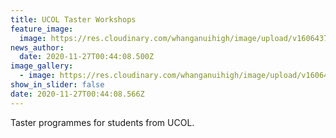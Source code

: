 ```yaml
---
title: UCOL Taster Workshops
feature_image:
  image: https://res.cloudinary.com/whanganuihigh/image/upload/v1606437895/News/Taster_Workshop-Whanganui-email_snip_Page_1.jpg
news_author:
  date: 2020-11-27T00:44:08.500Z
image_gallery:
  - image: https://res.cloudinary.com/whanganuihigh/image/upload/v1606437920/News/Taster_Workshop-Whanganui-email_snip_Page_2.jpg
show_in_slider: false
date: 2020-11-27T00:44:08.566Z
---
```

Taster programmes for students from UCOL.